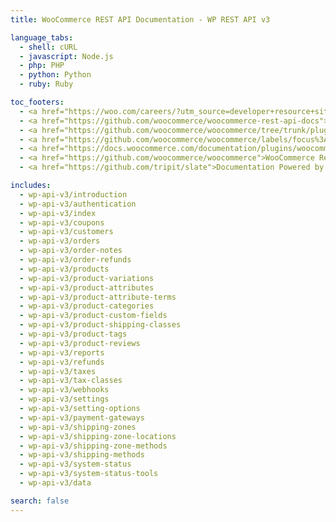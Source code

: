 ```yaml
---
title: WooCommerce REST API Documentation - WP REST API v3

language_tabs:
  - shell: cURL
  - javascript: Node.js
  - php: PHP
  - python: Python
  - ruby: Ruby

toc_footers:
  - <a href="https://woo.com/careers/?utm_source=developer+resource+sites&utm_medium=devdocs&utm_campaign=woo+careers&utm_content=core+rest+api+docs" target="_blank">We're hiring!</a>
  - <a href="https://github.com/woocommerce/woocommerce-rest-api-docs">Contributing to WC REST API Docs</a>
  - <a href="https://github.com/woocommerce/woocommerce/tree/trunk/plugins/woocommerce/includes/rest-api">REST API Source on GitHub</a>
  - <a href="https://github.com/woocommerce/woocommerce/labels/focus%3A%20rest%20api">REST API Issues</a>
  - <a href="https://docs.woocommerce.com/documentation/plugins/woocommerce/">WooCommerce Documentation</a>
  - <a href="https://github.com/woocommerce/woocommerce">WooCommerce Repository</a>
  - <a href="https://github.com/tripit/slate">Documentation Powered by Slate</a>

includes:
  - wp-api-v3/introduction
  - wp-api-v3/authentication
  - wp-api-v3/index
  - wp-api-v3/coupons
  - wp-api-v3/customers
  - wp-api-v3/orders
  - wp-api-v3/order-notes
  - wp-api-v3/order-refunds
  - wp-api-v3/products
  - wp-api-v3/product-variations
  - wp-api-v3/product-attributes
  - wp-api-v3/product-attribute-terms
  - wp-api-v3/product-categories
  - wp-api-v3/product-custom-fields
  - wp-api-v3/product-shipping-classes
  - wp-api-v3/product-tags
  - wp-api-v3/product-reviews
  - wp-api-v3/reports
  - wp-api-v3/refunds
  - wp-api-v3/taxes
  - wp-api-v3/tax-classes
  - wp-api-v3/webhooks
  - wp-api-v3/settings
  - wp-api-v3/setting-options
  - wp-api-v3/payment-gateways
  - wp-api-v3/shipping-zones
  - wp-api-v3/shipping-zone-locations
  - wp-api-v3/shipping-zone-methods
  - wp-api-v3/shipping-methods
  - wp-api-v3/system-status
  - wp-api-v3/system-status-tools
  - wp-api-v3/data

search: false
---
```

